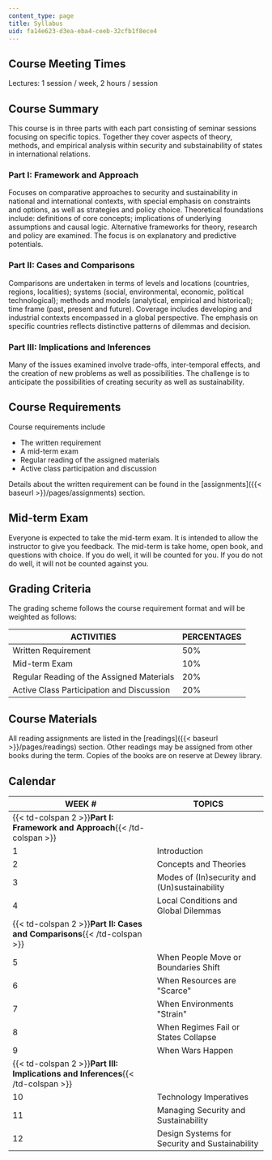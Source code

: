 ```yaml
---
content_type: page
title: Syllabus
uid: fa14e623-d3ea-eba4-ceeb-32cfb1f8ece4
---
```


Course Meeting Times
--------------------

Lectures: 1 session / week, 2 hours / session

Course Summary
--------------

This course is in three parts with each part consisting of seminar sessions focusing on specific topics. Together they cover aspects of theory, methods, and empirical analysis within security and substainability of states in international relations.

### Part I: Framework and Approach

Focuses on comparative approaches to security and sustainability in national and international contexts, with special emphasis on constraints and options, as well as strategies and policy choice. Theoretical foundations include: definitions of core concepts; implications of underlying assumptions and causal logic. Alternative frameworks for theory, research and policy are examined. The focus is on explanatory and predictive potentials.

### Part II: Cases and Comparisons

Comparisons are undertaken in terms of levels and locations (countries, regions, localities); systems (social, environmental, economic, political technological); methods and models (analytical, empirical and historical); time frame (past, present and future). Coverage includes developing and industrial contexts encompassed in a global perspective. The emphasis on specific countries reflects distinctive patterns of dilemmas and decision.

### Part III: Implications and Inferences

Many of the issues examined involve trade-offs, inter-temporal effects, and the creation of new problems as well as possibilities. The challenge is to anticipate the possibilities of creating security as well as sustainability.

Course Requirements
-------------------

Course requirements include

*   The written requirement
*   A mid-term exam
*   Regular reading of the assigned materials
*   Active class participation and discussion

Details about the written requirement can be found in the [assignments]({{< baseurl >}}/pages/assignments) section.

Mid-term Exam
-------------

Everyone is expected to take the mid-term exam. It is intended to allow the instructor to give you feedback. The mid-term is take home, open book, and questions with choice. If you do well, it will be counted for you. If you do not do well, it will not be counted against you.

Grading Criteria
----------------

The grading scheme follows the course requirement format and will be weighted as follows:

| ACTIVITIES | PERCENTAGES |
| --- | --- |
| Written Requirement | 50% |
| Mid-term Exam | 10% |
| Regular Reading of the Assigned Materials | 20% |
| Active Class Participation and Discussion | 20% 

Course Materials
----------------

All reading assignments are listed in the [readings]({{< baseurl >}}/pages/readings) section. Other readings may be assigned from other books during the term. Copies of the books are on reserve at Dewey library.

Calendar
--------

| WEEK # | TOPICS |
| --- | --- |
| {{< td-colspan 2 >}}**Part I: Framework and Approach**{{< /td-colspan >}} ||
| 1 | Introduction |
| 2 | Concepts and Theories |
| 3 | Modes of (In)security and (Un)sustainability |
| 4 | Local Conditions and Global Dilemmas |
| {{< td-colspan 2 >}}**Part II: Cases and Comparisons**{{< /td-colspan >}} ||
| 5 | When People Move or Boundaries Shift |
| 6 | When Resources are "Scarce" |
| 7 | When Environments "Strain" |
| 8 | When Regimes Fail or States Collapse |
| 9 | When Wars Happen |
| {{< td-colspan 2 >}}**Part III: Implications and Inferences**{{< /td-colspan >}} ||
| 10 | Technology Imperatives |
| 11 | Managing Security and Sustainability |
| 12 | Design Systems for Security and Sustainability
